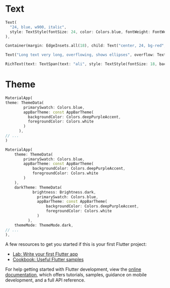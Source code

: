 # Text

```dart
Text(
  "24, blue, w900, italic",
  style: TextStyle(fontSize: 24, color: Colors.blue, fontWeight: FontWeight.w900, fontStyle: FontStyle.italic),
),
```

```dart
Container(margin: EdgeInsets.all(18), child: Text("center, 24, bg-red", textAlign: TextAlign.center, style: TextStyle(backgroundColor: Colors.red, color: Colors.white, fontSize: 24),)),
```

```dart
Text("Long text very long, overflowing, shows ellipses", overflow: TextOverflow.ellipsis, style: TextStyle(fontSize: 22),),
```

```dart
RichText(text: TextSpan(text: "ali", style: TextStyle(fontSize: 18, backgroundColor: Colors.blueGrey), children: [TextSpan(text: "raza", style: TextStyle(color: Colors.brown, fontWeight: FontWeight.w800, fontSize: 34))]))
```

# Theme

```dart
MaterialApp(
theme: ThemeData(
        primarySwatch: Colors.blue,
        appBarTheme: const AppBarTheme(
          backgroundColor: Colors.deepPurpleAccent,
          foregroundColor: Colors.white
        )
      ),
// ...
)
```

```dart
MaterialApp(
    theme: ThemeData(
        primarySwatch: Colors.blue,
        appBarTheme: const AppBarTheme(
            backgroundColor: Colors.deepPurpleAccent,
            foregroundColor: Colors.white
        )
    ),
    darkTheme: ThemeData(
            brightness: Brightness.dark,
              primarySwatch: Colors.blue,
              appBarTheme: const AppBarTheme(
                  backgroundColor: Colors.deepPurpleAccent,
                  foregroundColor: Colors.white
              )
          ),
    themeMode: ThemeMode.dark,
// ...
),
```

A few resources to get you started if this is your first Flutter project:

- [Lab: Write your first Flutter app](https://docs.flutter.dev/get-started/codelab)
- [Cookbook: Useful Flutter samples](https://docs.flutter.dev/cookbook)

For help getting started with Flutter development, view the
[online documentation](https://docs.flutter.dev/), which offers tutorials,
samples, guidance on mobile development, and a full API reference.
